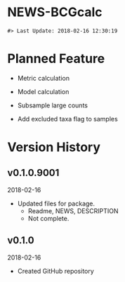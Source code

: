 NEWS-BCGcalc
================

<!-- NEWS.md is generated from NEWS.Rmd. Please edit that file -->

    #> Last Update: 2018-02-16 12:30:19

# Planned Feature

  - Metric calculation

  - Model calculation

  - Subsample large counts

  - Add excluded taxa flag to samples

# Version History

## v0.1.0.9001

2018-02-16

  - Updated files for package.
      - Readme, NEWS, DESCRIPTION
      - Not complete.

## v0.1.0

2018-02-16

  - Created GitHub repository
